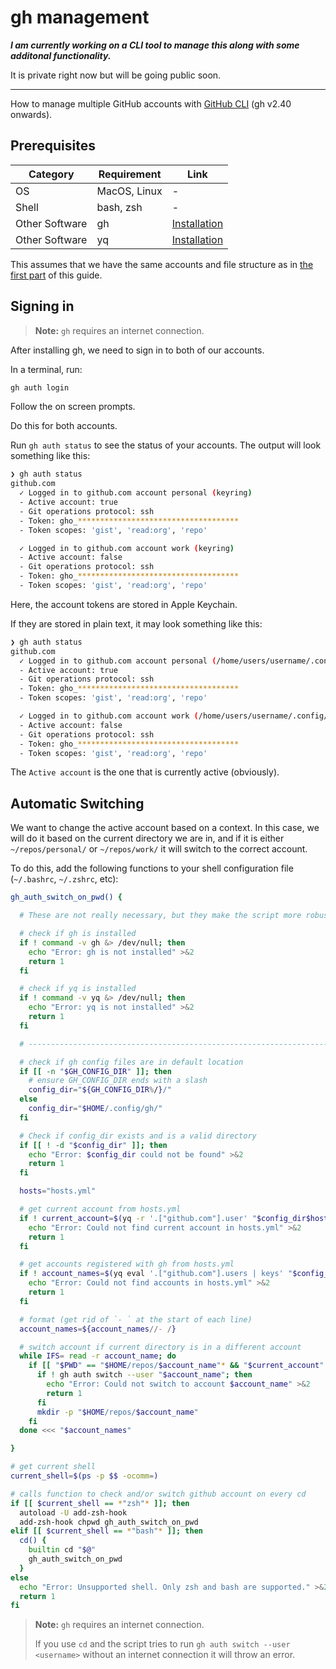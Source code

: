 # gh management

***I am currently working on a CLI tool to manage this along with some additonal functionality.***

It is private right now but will be going public soon.

---

How to manage multiple GitHub accounts with [GitHub CLI](https://cli.github.com/) (gh v2.40 onwards).

## Prerequisites

| Category | Requirement | Link |
| --- | --- | --- |
| OS | MacOS, Linux | - |
| Shell | bash, zsh | - |
| Other Software | gh | [Installation](https://github.com/cli/cli?tab=readme-ov-file#installation) |
| Other Software | yq | [Installation](https://github.com/mikefarah/yq?tab=readme-ov-file#install) |

This assumes that we have the same accounts and file structure as in [the first part](./README.md) of this guide.

## Signing in

> **Note:**
> `gh` requires an internet connection.

After installing gh, we need to sign in to both of our accounts.

In a terminal, run:

```bash
gh auth login
```

Follow the on screen prompts.

Do this for both accounts.

Run `gh auth status` to see the status of your accounts. The output will look something like this:

```bash
❯ gh auth status
github.com
  ✓ Logged in to github.com account personal (keyring)
  - Active account: true
  - Git operations protocol: ssh
  - Token: gho_************************************
  - Token scopes: 'gist', 'read:org', 'repo'

  ✓ Logged in to github.com account work (keyring)
  - Active account: false
  - Git operations protocol: ssh
  - Token: gho_************************************
  - Token scopes: 'gist', 'read:org', 'repo'
```

Here, the account tokens are stored in Apple Keychain.

If they are stored in plain text, it may look something like this:

```bash
❯ gh auth status
github.com
  ✓ Logged in to github.com account personal (/home/users/username/.config/gh/hosts.yml)
  - Active account: true
  - Git operations protocol: ssh
  - Token: gho_************************************
  - Token scopes: 'gist', 'read:org', 'repo'

  ✓ Logged in to github.com account work (/home/users/username/.config/gh/hosts.yml)
  - Active account: false
  - Git operations protocol: ssh
  - Token: gho_************************************
  - Token scopes: 'gist', 'read:org', 'repo'
```

The `Active account` is the one that is currently active (obviously).

## Automatic Switching

We want to change the active account based on a context. In this case, we will do it based on the current directory we are in, and if it is either `~/repos/personal/` or `~/repos/work/` it will switch to the correct account.

To do this, add the following functions to your shell configuration file (`~/.bashrc`, `~/.zshrc`, etc):

```bash
gh_auth_switch_on_pwd() {

  # These are not really necessary, but they make the script more robust ------

  # check if gh is installed
  if ! command -v gh &> /dev/null; then
    echo "Error: gh is not installed" >&2
    return 1
  fi

  # check if yq is installed
  if ! command -v yq &> /dev/null; then
    echo "Error: yq is not installed" >&2
    return 1
  fi

  # ---------------------------------------------------------------------------

  # check if gh config files are in default location
  if [[ -n "$GH_CONFIG_DIR" ]]; then
    # ensure GH_CONFIG_DIR ends with a slash
    config_dir="${GH_CONFIG_DIR%/}/"
  else
    config_dir="$HOME/.config/gh/"
  fi

  # Check if config_dir exists and is a valid directory
  if [[ ! -d "$config_dir" ]]; then
    echo "Error: $config_dir could not be found" >&2
    return 1
  fi

  hosts="hosts.yml"

  # get current account from hosts.yml
  if ! current_account=$(yq -r '.["github.com"].user' "$config_dir$hosts") 2>/dev/null; then
    echo "Error: Could not find current account in hosts.yml" >&2
    return 1
  fi

  # get accounts registered with gh from hosts.yml
  if ! account_names=$(yq eval '.["github.com"].users | keys' "$config_dir$hosts") 2>/dev/null; then
    echo "Error: Could not find accounts in hosts.yml" >&2
    return 1
  fi

  # format (get rid of `- ` at the start of each line)
  account_names=${account_names//- /}

  # switch account if current directory is in a different account
  while IFS= read -r account_name; do
    if [[ "$PWD" == "$HOME/repos/$account_name"* && "$current_account" != "$account_name" ]]; then
      if ! gh auth switch --user "$account_name"; then
        echo "Error: Could not switch to account $account_name" >&2
        return 1
      fi
      mkdir -p "$HOME/repos/$account_name"
    fi
  done <<< "$account_names"

}

# get current shell
current_shell=$(ps -p $$ -ocomm=)

# calls function to check and/or switch github account on every cd
if [[ $current_shell == *"zsh"* ]]; then
  autoload -U add-zsh-hook
  add-zsh-hook chpwd gh_auth_switch_on_pwd
elif [[ $current_shell == *"bash"* ]]; then
  cd() {
    builtin cd "$@"
    gh_auth_switch_on_pwd
  }
else
  echo "Error: Unsupported shell. Only zsh and bash are supported." >&2
  return 1
fi
```

> **Note:**
> `gh` requires an internet connection.
>
> If you use `cd` and the script tries to run `gh auth switch --user <username>` without an internet connection it will throw an error.
